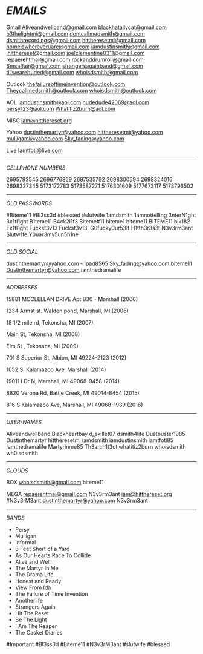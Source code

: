 # *EMAILS*
Gmail
Aliveandwellband@gmail.com
blackhatallycat@gmail.com
b3thelightmi@gmail.com
dontcallmedsmith@gmail.com
dsmithrecordings@gmail.com
hittheresetmi@gmail.com
homeiswhereveruare@gmail.com
iamdustinsmith@gmail.com
ihitthereset@gmail.com
joelclementine0311@gmail.com
repaerehtmai@gmail.com
rockanddrumroll@gmail.com
Smsaffair@gmail.com
strangersagainband@gmail.com
tillweareburied@gmail.com
whoisdsmith@gmail.com

Outlook
thefailureoftimeinvention@outlook.com
Theycallmedsmith@outlook.com
whoisdsmith@outlook.com

AOL
Iamdustinsmith@aol.com
nudedude42069@aol.com
persy123@aol.com
Whatitiz2burn@aol.com

MISC
iam@hitthereset.org

Yahoo
dustinthemartyr@yahoo.com
hittheresetmi@yahoo.com
mulligami@yahoo.com
Sky_fading@yahoo.com

Live
Iamtfoti@live.com

- - - -

*CELLPHONE NUMBERS*

2695793545
2696776859
2697535792
2698300594
2698324016
2698327345
5173172783
5173587271
5176301609
5177673117
5178796502

- - - -

*OLD PASSWORDS*

#Biteme11
#Bl3ss3d
#blessed
#slutwife
1amdsmith
1amnottelling
3nterN1ght
3x1tl1ght
B1teme11
B4ck2l1f3
Biteme#11
biteme1
biteme11
BITEME11
blk182
Ex1tl1ght
Fuckst3v13
Fuckst3v13!
G0fucky0ur53lf
H1tth3r3s3t
N3v3rm3ant
Slutw1fe
Y0uar3my5un5h1ne

- - - -

*OLD SOCIAL*

dustinthemartyr@yahoo.com - Ipad8565
Sky_fading@yahoo.com    biteme11
Dustinthemartyr@yahoo.com:iamthedramalife

- - - -

*ADDRESSES*

15881 MCCLELLAN DRIVE Apt B30 - Marshall (2006)

1234 Armst st. Walden pond, Marshall, MI (2006)

18 1/2 mile rd, Tekonsha, MI (2007)

Main St, Tekonsha, MI (2008)

Elm St , Tekonsha, MI (2009)

701  S  Superior St, Albion, MI 49224-2123 (2012)

1052 S. Kalamazoo Ave. Marshall (2014)

19011 I Dr N, Marshall, MI 49068-9458 (2014)

8820  Verona Rd, Battle Creek, MI 49014-8454 (2015)

816  S  Kalamazoo Ave, Marshall, MI 49068-1939 (2016)

- - - -

*USER-NAMES*

Aliveandwellband
Blackheartbay
d_skillet07
dsmith4life
Dustbuster1985
Dustinthemartyr
hittheresetmi
iamdsmith
iamdustinsmith
iamtfoti85
Iamthedramalife
Martyrinme85
Th3arch1t3ct
whatitiz2burn
whoisdsmith
wh0isdsmith

- - - -

*CLOUDS*

BOX
whoisdsmith@gmail.com
biteme11

MEGA
repaerehtmai@gmail.com
N3v3rm3ant
iam@hitthereset.org
#N3v3rM3ant
dustinthemartyr@yahoo.com
N3v3rm3ant

- - - -

*BANDS*

* Persy
* Mulligan
* Informal
* 3 Feet Short of a Yard
* As Our Hearts Race To Collide
* Alive and Well
* The Martyr In Me
* The Drama Life
* Honest and Ready
* View From Ida
* The Failure of Time Invention
* Anotherlife
* Strangers Again
* Hit The Reset
* Be The Light
* I Am The Reaper
* The Casket Diaries

#Important #Bl3ss3d #Biteme11 #N3v3rM3ant #slutwife #blessed